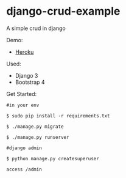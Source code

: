 # django-crud-example
A simple crud in django

Demo:

- [Heroku](https://polar-waters-34271.herokuapp.com/)

Used:

- Django 3
- Bootstrap 4

Get Started:

```
#in your env

$ sudo pip install -r requirements.txt

$ ./manage.py migrate

$ ./manage.py runserver

#django admin

$ python manage.py createsuperuser

access /admin

```
